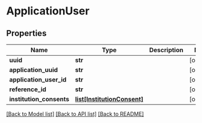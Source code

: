 # ApplicationUser

## Properties
Name | Type | Description | Notes
------------ | ------------- | ------------- | -------------
**uuid** | **str** |  | [optional] 
**application_uuid** | **str** |  | [optional] 
**application_user_id** | **str** |  | [optional] 
**reference_id** | **str** |  | [optional] 
**institution_consents** | [**list[InstitutionConsent]**](InstitutionConsent.md) |  | [optional] 

[[Back to Model list]](../README.md#documentation-for-models) [[Back to API list]](../README.md#documentation-for-api-endpoints) [[Back to README]](../README.md)


